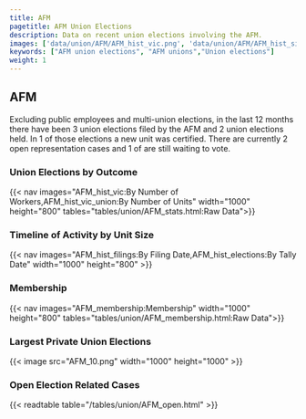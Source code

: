 ```yaml
---
title: AFM
pagetitle: AFM Union Elections
description: Data on recent union elections involving the AFM.
images: ['data/union/AFM/AFM_hist_vic.png', 'data/union/AFM/AFM_hist_size.png', 'data/union/AFM/AFM_10.png']
keywords: ["AFM union elections", "AFM unions","Union elections"]
weight: 1
---
```

##  AFM

Excluding public employees and multi-union elections, in the last 12 months there have been 3 union elections filed by the AFM and 2 union elections held. In 1 of those elections a new unit was certified. There are currently 2 open representation cases and 1 of are still waiting to vote.

### Union Elections by Outcome
{{< nav images="AFM_hist_vic:By Number of Workers,AFM_hist_vic_union:By Number of Units" width="1000" height="800" tables="tables/union/AFM_stats.html:Raw Data">}}

### Timeline of Activity by Unit Size
{{< nav images="AFM_hist_filings:By Filing Date,AFM_hist_elections:By Tally Date" width="1000" height="800" >}}

### Membership
{{< nav images="AFM_membership:Membership" width="1000" height="800" tables="tables/union/AFM_membership.html:Raw Data">}}

### Largest Private Union Elections
{{< image src="AFM_10.png" width="1000" height="1000"  >}}

### Open Election Related Cases
{{< readtable table="/tables/union/AFM_open.html" >}}

